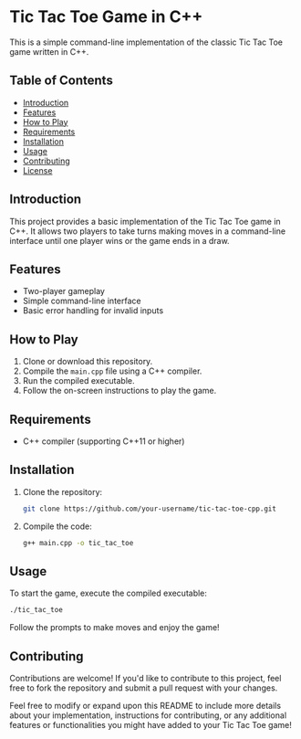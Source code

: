 # Tic Tac Toe Game in C++

This is a simple command-line implementation of the classic Tic Tac Toe game written in C++.

## Table of Contents

- [Introduction](#introduction)
- [Features](#features)
- [How to Play](#how-to-play)
- [Requirements](#requirements)
- [Installation](#installation)
- [Usage](#usage)
- [Contributing](#contributing)
- [License](#license)

## Introduction

This project provides a basic implementation of the Tic Tac Toe game in C++. It allows two players to take turns making moves in a command-line interface until one player wins or the game ends in a draw.

## Features

- Two-player gameplay
- Simple command-line interface
- Basic error handling for invalid inputs

## How to Play

1. Clone or download this repository.
2. Compile the `main.cpp` file using a C++ compiler.
3. Run the compiled executable.
4. Follow the on-screen instructions to play the game.

## Requirements

- C++ compiler (supporting C++11 or higher)

## Installation

1. Clone the repository:

    ```bash
    git clone https://github.com/your-username/tic-tac-toe-cpp.git
    ```

2. Compile the code:

    ```bash
    g++ main.cpp -o tic_tac_toe
    ```

## Usage

To start the game, execute the compiled executable:

```bash
./tic_tac_toe
```

Follow the prompts to make moves and enjoy the game!

## Contributing

Contributions are welcome! If you'd like to contribute to this project, feel free to fork the repository and submit a pull request with your changes.


Feel free to modify or expand upon this README to include more details about your implementation, instructions for contributing, or any additional features or functionalities you might have added to your Tic Tac Toe game!
